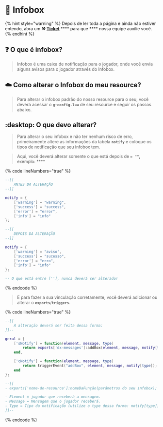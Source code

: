 # 🎲 Infobox

{% hint style="warning" %}
Depois de ler toda a página e ainda não estiver entendo, abra um **⚒️** [**Ticket**](ticket.md) **** para que **** nossa equipe auxilie você.
{% endhint %}

## :question: O que é infobox?

> Infobox é uma caixa de notificação para o jogador, onde você envia alguns avisos para o jogador através do Infobox.

## :cloud: Como alterar o Infobox do meu resource?

> Para alterar o infobox padrão do nosso resource para o seu, você deverá acessar o **`g-config.lua`** de seu resource e seguir os passos abaixo.

## :desktop: O que devo alterar?

> Para alterar o seu infobox e não ter nenhum risco de erro, primeiramente altere as informações da tabela **`notify`** e coloque os tipos de notificação que seu infobox tem.&#x20;

> Aqui, você deverá alterar somente o que está depois de **`= ""`,** exemplo: ****&#x20;

{% code lineNumbers="true" %}
```lua
--[[
    ANTES DA ALTERAÇÃO
--]]

notify = {
    ['warning'] = "warning",
    ['success'] = "success",
    ['error'] = "error",
    ['info'] = "info"
};

--[[
    DEPOIS DA ALTERAÇÃO
--]]

notify = {
    ['warning'] = "aviso",
    ['success'] = "sucesso",
    ['error'] = "erro",
    ['info'] = "info"
};

-- O que está entre [''], nunca deverá ser alterado!
```
{% endcode %}

> E para fazer a sua vinculação corretamente, você deverá adicionar ou alterar o **`exports`**/**`triggers`**.

{% code lineNumbers="true" %}
```lua
--[[
    A alteração deverá ser feita dessa forma:
]]--

geral = {
    ['sNotify'] = function(element, message, type)
        return exports['dx-messages']:addBox(element, message, notify[type]); -- Coloque as informações que você precisa depois do return.
    end,

    ['cNotify'] = function(element, message, type)
        return triggerEvent("addBox", element, message, notify[type]);  -- Coloque as informações que você precisa depois do return.
    end
};

--[[
- exports['nome-do-resource']:nomeDaFunção(parâmetros do seu infobox);

- Element = jogador que receberá a mensagem.
- Message = Mensagem que o jogador receberá.
- Type = Tipo da notificação (utilize o type dessa forma: notify[type]).
]]--
```
{% endcode %}

